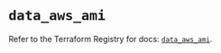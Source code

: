 # `data_aws_ami`

Refer to the Terraform Registry for docs: [`data_aws_ami`](https://registry.terraform.io/providers/hashicorp/aws/6.10.0/docs/data-sources/ami).
